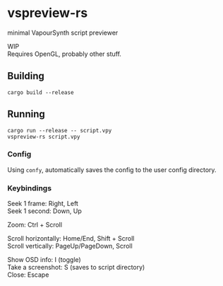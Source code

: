 # vspreview-rs
minimal VapourSynth script previewer  

WIP  
Requires OpenGL, probably other stuff.  

## Building
`cargo build --release`

## Running
`cargo run --release -- script.vpy`  
`vspreview-rs script.vpy`  

### Config
Using `confy`, automatically saves the config to the user config directory.  

### Keybindings
Seek 1 frame: Right, Left  
Seek 1 second: Down, Up  

Zoom: Ctrl + Scroll  

Scroll horizontally: Home/End, Shift + Scroll  
Scroll vertically: PageUp/PageDown, Scroll  

Show OSD info: I (toggle)  
Take a screenshot: S (saves to script directory)  
Close: Escape  